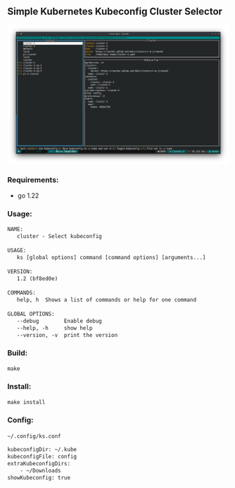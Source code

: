 ## Simple Kubernetes Kubeconfig Cluster Selector

![Screenshot](docs/ks.png)

### Requirements:

- go 1.22

### Usage:

```
NAME:
   cluster - Select kubeconfig

USAGE:
   ks [global options] command [command options] [arguments...]

VERSION:
   1.2 (bf8ed0e)

COMMANDS:
   help, h  Shows a list of commands or help for one command

GLOBAL OPTIONS:
   --debug        Enable debug
   --help, -h     show help
   --version, -v  print the version
```

### Build:

`make`

### Install:

`make install`

### Config:

`~/.config/ks.conf`

```
kubeconfigDir: ~/.kube
kubeconfigFile: config
extraKubeconfigDirs:
    - ~/Downloads
showKubeconfig: true
```
